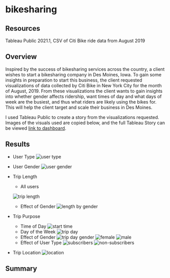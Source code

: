 # bikesharing

## Resources

Tableau Public 2021.1, CSV of Citi Bike ride data from August 2019

## Overview

Inspired by the success of bikesharing services across the country, a client wishes to start a bikesharing company in Des Moines, Iowa.  To gain some insights in preparation to start this business, the client requested visualizations of data collected by Citi Bike in New York City for the month of August, 2019.  From these visualizations the client wants to gain insights into whether gender affects ridership, want times of day and what days of week are the busiest, and thus what riders are likely using the bikes for.  This will help the client target and scale their business in Des Moines.

I used Tableau Public to create a story from the visualizations requested.  Images of the visuals used are copied below, and the full Tableau Story can be viewed [link to dashboard](https://public.tableau.com/profile/michael.hertel#!/vizhome/NYCCitiBikeChallenge_16181110490760/Story1 "here").

## Results

- User Type
![user type]("resources/slide_1.png")
- User Gender
![user gender]("resources/slide_3.png")
- Trip Length
    - All users

    ![trip length]("resources/slide_2.png")

    - Effect of Gender
    ![length by gender]("resources/slide_4.png")
- Trip Purpose

    - Time of Day
    ![start time]("resources/slide_5.png")
    - Day of the Week
    ![trip day]("resources/slide_6.png")
    - Effect of Gender
    ![trip day gender]("resources/slide_7.png")
    ![female]("resources/slide_7a.png") 
    ![male]("resources/slide_7b.png")
    - Effect of User Type
    ![subscribers]("resources/slide_8a.png")
    ![non-subscribers]("resources/slide_8b.png")

- Trip Location
![location]("resources/slide_9.png")
## Summary








